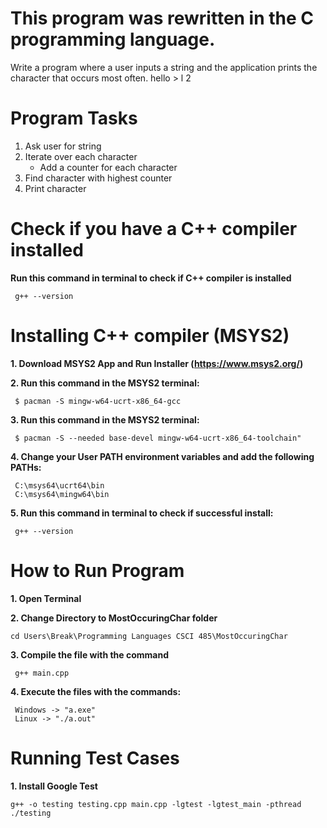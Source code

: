 # This program was rewritten in the C programming language.

Write a program where a user inputs a string and the application prints the
character that occurs most often.
hello > l 2
# Program Tasks
1. Ask user for string
2. Iterate over each character
   - Add a counter for each character
3. Find character with highest counter
4. Print character

# Check if you have a C++ compiler installed
**Run this command in terminal to check if C++ compiler is installed**
```
 g++ --version
```

# Installing C++ compiler (MSYS2)
**1. Download MSYS2 App and Run Installer (https://www.msys2.org/)**

**2. Run this command in the MSYS2 terminal:**
```
 $ pacman -S mingw-w64-ucrt-x86_64-gcc
```
**3. Run this command in the MSYS2 terminal:**
```
 $ pacman -S --needed base-devel mingw-w64-ucrt-x86_64-toolchain"
```
**4. Change your User PATH environment variables and add the following PATHs:**
```
 C:\msys64\ucrt64\bin 
 C:\msys64\mingw64\bin
```
**5. Run this command in terminal to check if successful install:**
```
 g++ --version
```

# How to Run Program
**1. Open Terminal**

**2. Change Directory to MostOccuringChar folder**
```
cd Users\Break\Programming Languages CSCI 485\MostOccuringChar
```
**3. Compile the file with the command**
```
 g++ main.cpp
```
**4. Execute the files with the commands:**
```
 Windows -> "a.exe" 
 Linux -> "./a.out"
```

# Running Test Cases
**1. Install Google Test**
```
g++ -o testing testing.cpp main.cpp -lgtest -lgtest_main -pthread ./testing
```
